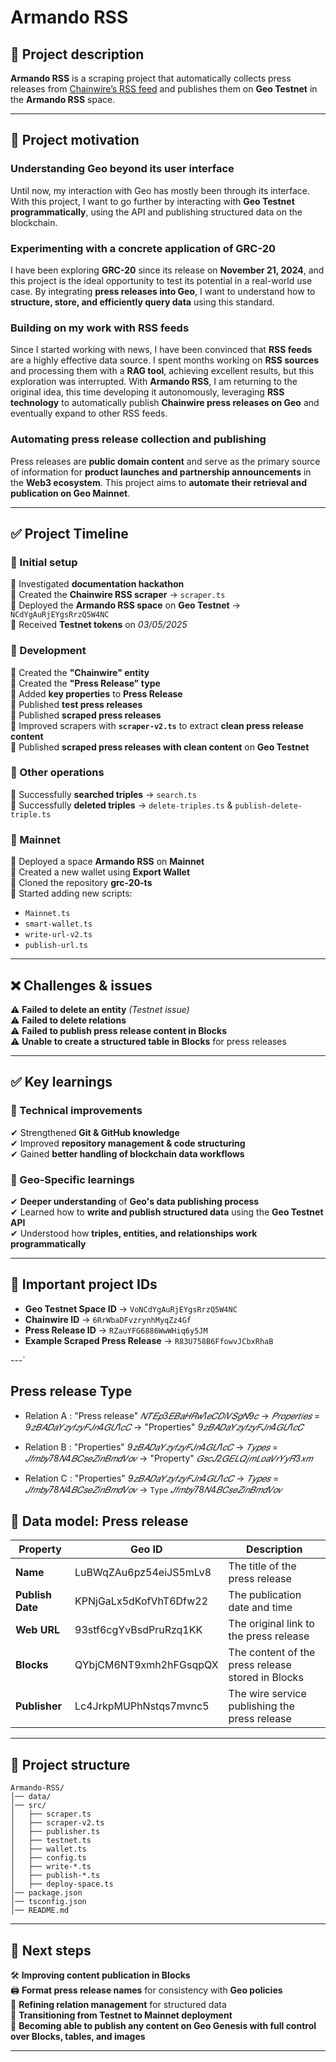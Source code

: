 # Armando RSS

## 📌 Project description

**Armando RSS** is a scraping project that automatically collects press releases from [Chainwire’s RSS feed](https://chainwire.org/feed/) and publishes them on **Geo Testnet** in the **Armando RSS** space.

---

## 🎯 Project motivation

### Understanding Geo beyond its user interface

Until now, my interaction with Geo has mostly been through its interface. With this project, I want to go further by interacting with **Geo Testnet programmatically**, using the API and publishing structured data on the blockchain.

### Experimenting with a concrete application of GRC-20

I have been exploring **GRC-20** since its release on **November 21, 2024**, and this project is the ideal opportunity to test its potential in a real-world use case. By integrating **press releases into Geo**, I want to understand how to **structure, store, and efficiently query data** using this standard.

### Building on my work with RSS feeds

Since I started working with news, I have been convinced that **RSS feeds** are a highly effective data source. I spent months working on **RSS sources** and processing them with a **RAG tool**, achieving excellent results, but this exploration was interrupted. With **Armando RSS**, I am returning to the original idea, this time developing it autonomously, leveraging **RSS technology** to automatically publish **Chainwire press releases on Geo** and eventually expand to other RSS feeds.

### Automating press release collection and publishing

Press releases are **public domain content** and serve as the primary source of information for **product launches and partnership announcements** in the **Web3 ecosystem**. This project aims to **automate their retrieval and publication on Geo Mainnet**.

---

## ✅ Project Timeline

### 📌 Initial setup

🔹 Investigated **documentation hackathon**\
🔹 Created the **Chainwire RSS scraper** → `scraper.ts`\
🔹 Deployed the **Armando RSS space** on **Geo Testnet** → `NCdYgAuRjEYgsRrzQ5W4NC`\
🔹 Received **Testnet tokens** on *03/05/2025*

### 📌 Development

🔹 Created the **"Chainwire" entity**\
🔹 Created the **"Press Release" type**\
🔹 Added **key properties** to **Press Release**\
🔹 Published **test press releases**\
🔹 Published **scraped press releases**\
🔹 Improved scrapers with **`scraper-v2.ts`** to extract **clean press release content**\
🔹 Published **scraped press releases with clean content** on **Geo Testnet**

### 📌 Other operations

🔹 Successfully **searched triples** → `search.ts`\
🔹 Successfully **deleted triples** → `delete-triples.ts` & `publish-delete-triple.ts`

### 📌 Mainnet

🔹 Deployed a space **Armando RSS** on **Mainnet**\
🔹 Created a new wallet using **Export Wallet**\
🔹 Cloned the repository **grc-20-ts**\
🔹 Started adding new scripts:

- `Mainnet.ts`
- `smart-wallet.ts`
- `write-url-v2.ts`
- `publish-url.ts`

---

## ❌ Challenges & issues

⚠ **Failed to delete an entity** *(Testnet issue)*\
⚠ **Failed to delete relations**\
⚠ **Failed to publish press release content in Blocks**\
⚠ **Unable to create a structured table in Blocks** for press releases

---

## ✅ Key learnings

### 📌 Technical improvements

✔ Strengthened **Git & GitHub knowledge**\
✔ Improved **repository management & code structuring**\
✔ Gained **better handling of blockchain data workflows**

### 📌 Geo-Specific learnings

✔ **Deeper understanding** of **Geo's data publishing process**\
✔ Learned how to **write and publish structured data** using the **Geo Testnet API**\
✔ Understood how **triples, entities, and relationships work programmatically**

---

## 📌 Important project IDs

- **Geo Testnet Space ID** → `VoNCdYgAuRjEYgsRrzQ5W4NC`
- **Chainwire ID** → `6RrWbaDFvzrynhMyqZz4Gf`
- **Press Release ID** → `RZauYFG6886WwWHiq6y5JM`
- **Example Scraped Press Release** → `R83U758B6FfowvJCbxRhaB`

---`

## Press release Type

- Relation A : "Press release" *𝑁𝑇𝐸𝑝3𝐸𝐵𝑎𝐻𝑅𝑤1𝑒𝐶𝐷𝑖𝑉𝑆𝑔𝑁9𝑐* → *𝑃𝑟𝑜𝑝𝑒𝑟𝑡𝑖𝑒𝑠* = *9𝑧𝐵𝐴𝐷𝑎𝑌𝑧𝑦𝑓𝑧𝑦𝐹𝐽𝑛4𝐺𝑈1𝑐𝐶* → "Properties" *9𝑧𝐵𝐴𝐷𝑎𝑌𝑧𝑦𝑓𝑧𝑦𝐹𝐽𝑛4𝐺𝑈1𝑐𝐶*  

- Relation B : "Properties"  *9𝑧𝐵𝐴𝐷𝑎𝑌𝑧𝑦𝑓𝑧𝑦𝐹𝐽𝑛4𝐺𝑈1𝑐𝐶* → *𝑇𝑦𝑝𝑒𝑠* =  *𝐽𝑓𝑚𝑏𝑦78𝑁4𝐵𝐶𝑠𝑒𝑍𝑖𝑛𝐵𝑚𝑑𝑉𝑜𝑣* → "Property" *𝐺𝑠𝑐𝐽2𝐺𝐸𝐿𝑄𝑗𝑚𝐿𝑜𝑎𝑉𝑟𝑌𝑦𝑅3𝑥𝑚*  

- Relation C : "Properties"  *9𝑧𝐵𝐴𝐷𝑎𝑌𝑧𝑦𝑓𝑧𝑦𝐹𝐽𝑛4𝐺𝑈1𝑐𝐶* → *𝑇𝑦𝑝𝑒𝑠* =  *𝐽𝑓𝑚𝑏𝑦78𝑁4𝐵𝐶𝑠𝑒𝑍𝑖𝑛𝐵𝑚𝑑𝑉𝑜𝑣* → `Type` *𝐽𝑓𝑚𝑏𝑦78𝑁4𝐵𝐶𝑠𝑒𝑍𝑖𝑛𝐵𝑚𝑑𝑉𝑜𝑣*




## 📄 Data model: Press release

| Property         | Geo ID                 | Description                                       |
| ---------------- | ---------------------- | ------------------------------------------------- |
| **Name**         | LuBWqZAu6pz54eiJS5mLv8 | The title of the press release                    |
| **Publish Date** | KPNjGaLx5dKofVhT6Dfw22 | The publication date and time                     |
| **Web URL**      | 93stf6cgYvBsdPruRzq1KK | The original link to the press release            |
| **Blocks**       | QYbjCM6NT9xmh2hFGsqpQX | The content of the press release stored in Blocks |
| **Publisher**    | Lc4JrkpMUPhNstqs7mvnc5 | The wire service publishing the press release     |

---

## 📂 Project structure

```
Armando-RSS/
│── data/
│── src/
│   ├── scraper.ts
│   ├── scraper-v2.ts
│   ├── publisher.ts
│   ├── testnet.ts
│   ├── wallet.ts
│   ├── config.ts
│   ├── write-*.ts
│   ├── publish-*.ts
│   ├── deploy-space.ts
│── package.json
│── tsconfig.json
│── README.md
```

---

## 📌 Next steps

🛠️ **Improving content publication in Blocks**\
🖨️ **Format press release names** for consistency with **Geo policies**\
🔄 **Refining relation management** for structured data\
🚀 **Transitioning from Testnet to Mainnet deployment**\
🔮 **Becoming able to publish any content on Geo Genesis with full control over Blocks, tables, and images**

---
